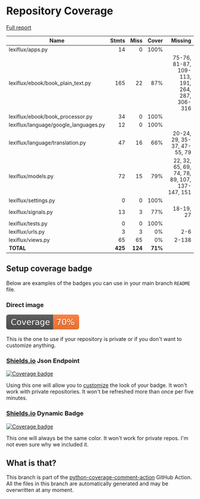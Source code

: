 # Repository Coverage

[Full report](https://htmlpreview.github.io/?https://github.com/andgineer/lexiflux/blob/python-coverage-comment-action-data/htmlcov/index.html)

| Name                                   |    Stmts |     Miss |   Cover |   Missing |
|--------------------------------------- | -------: | -------: | ------: | --------: |
| lexiflux/apps.py                       |       14 |        0 |    100% |           |
| lexiflux/ebook/book\_plain\_text.py    |      165 |       22 |     87% |75-76, 81-87, 109-113, 191, 264, 287, 306-316 |
| lexiflux/ebook/book\_processor.py      |       34 |        0 |    100% |           |
| lexiflux/language/google\_languages.py |       12 |        0 |    100% |           |
| lexiflux/language/translation.py       |       47 |       16 |     66% |20-24, 29, 35-37, 47-55, 79 |
| lexiflux/models.py                     |       72 |       15 |     79% |22, 32, 65, 69, 74, 78, 89, 107, 137-147, 151 |
| lexiflux/settings.py                   |        0 |        0 |    100% |           |
| lexiflux/signals.py                    |       13 |        3 |     77% | 18-19, 27 |
| lexiflux/tests.py                      |        0 |        0 |    100% |           |
| lexiflux/urls.py                       |        3 |        3 |      0% |       2-6 |
| lexiflux/views.py                      |       65 |       65 |      0% |     2-138 |
|                              **TOTAL** |  **425** |  **124** | **71%** |           |


## Setup coverage badge

Below are examples of the badges you can use in your main branch `README` file.

### Direct image

[![Coverage badge](https://raw.githubusercontent.com/andgineer/lexiflux/python-coverage-comment-action-data/badge.svg)](https://htmlpreview.github.io/?https://github.com/andgineer/lexiflux/blob/python-coverage-comment-action-data/htmlcov/index.html)

This is the one to use if your repository is private or if you don't want to customize anything.

### [Shields.io](https://shields.io) Json Endpoint

[![Coverage badge](https://img.shields.io/endpoint?url=https://raw.githubusercontent.com/andgineer/lexiflux/python-coverage-comment-action-data/endpoint.json)](https://htmlpreview.github.io/?https://github.com/andgineer/lexiflux/blob/python-coverage-comment-action-data/htmlcov/index.html)

Using this one will allow you to [customize](https://shields.io/endpoint) the look of your badge.
It won't work with private repositories. It won't be refreshed more than once per five minutes.

### [Shields.io](https://shields.io) Dynamic Badge

[![Coverage badge](https://img.shields.io/badge/dynamic/json?color=brightgreen&label=coverage&query=%24.message&url=https%3A%2F%2Fraw.githubusercontent.com%2Fandgineer%2Flexiflux%2Fpython-coverage-comment-action-data%2Fendpoint.json)](https://htmlpreview.github.io/?https://github.com/andgineer/lexiflux/blob/python-coverage-comment-action-data/htmlcov/index.html)

This one will always be the same color. It won't work for private repos. I'm not even sure why we included it.

## What is that?

This branch is part of the
[python-coverage-comment-action](https://github.com/marketplace/actions/python-coverage-comment)
GitHub Action. All the files in this branch are automatically generated and may be
overwritten at any moment.